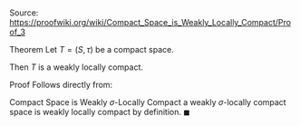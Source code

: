 # 

Source: https://proofwiki.org/wiki/Compact_Space_is_Weakly_Locally_Compact/Proof_3

Theorem
Let $T = \left({S, \tau}\right)$ be a compact space.

Then $T$ is a weakly locally compact.


Proof
Follows directly from:

Compact Space is Weakly $\sigma$-Locally Compact
a weakly $\sigma$-locally compact space is weakly locally compact by definition.
$\blacksquare$






